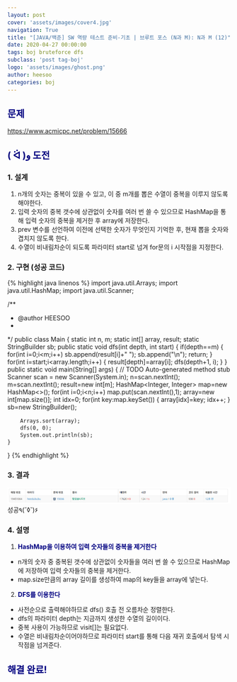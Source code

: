 ```yaml
---
layout: post
cover: 'assets/images/cover4.jpg'
navigation: True
title: "[JAVA/백준] SW 역량 테스트 준비-기초 | 브루트 포스 (N과 M): N과 M (12)"
date: 2020-04-27 00:00:00
tags: boj bruteforce dfs
subclass: 'post tag-boj'
logo: 'assets/images/ghost.png'
author: heesoo
categories: boj
---
```

## <span style="color:navy">문제</span>
<https://www.acmicpc.net/problem/15666>

## <span style="color:navy">( ᐛ )و 도전</span>

### 1. 설계
1. n개의 숫자는 중복이 있을 수 있고, 이 중 m개를 뽑은 수열이 중복을 이루지 않도록 해야한다.
2. 입력 숫자의 중복 갯수에 상관없이 숫자를 여러 번 쓸 수 있으므로 HashMap을 통해 입력 숫자의 중복을 제거한 후 array에 저장한다.
3. prev 변수를 선언하여 이전에 선택한 숫자가 무엇인지 기억한 후, 현재 뽑을 숫자와 겹치지 않도록 한다.
4. 수열이 비내림차순이 되도록 파라미터 start로 넘겨 for문의 i 시작점을 지정한다.

### 2. 구현 (성공 코드)
{% highlight java linenos %}
import java.util.Arrays;
import java.util.HashMap;
import java.util.Scanner;

/**
 * @author HEESOO
 *
 */
public class Main {
	static int n, m;
	static int[] array, result;
	static StringBuilder sb;
	public static void dfs(int depth, int start) {
		if(depth==m) {
			for(int i=0;i<m;i++)
				sb.append(result[i]+" ");
			sb.append("\n");
			return;
		}
		for(int i=start;i<array.length;i++) {
			result[depth]=array[i];
			dfs(depth+1, i);
		}
	}
	public static void main(String[] args) {
		// TODO Auto-generated method stub
		Scanner scan = new Scanner(System.in);
		n=scan.nextInt();
		m=scan.nextInt();
		result=new int[m];
		HashMap<Integer, Integer> map=new HashMap<>();
		for(int i=0;i<n;i++)
			map.put(scan.nextInt(),1);
		array=new int[map.size()];
		int idx=0;
		for(int key:map.keySet()) {
			array[idx]=key;
			idx++;
		}
		sb=new StringBuilder();
		
		Arrays.sort(array);
		dfs(0, 0);
		System.out.println(sb);
	}
}
{% endhighlight %}

### 3. 결과
![실행결과](./assets/images/200427_4.PNG)
성공٩(˘◊˘)۶  

### 4. 설명
1. **<span style="color:navy">HashMap을 이용하여 입력 숫자들의 중복을 제거한다</span>**
- n개의 숫자 중 중복된 갯수에 상관없이 숫자들을 여러 번 쓸 수 있으므로 HashMap에 저장하여 입력 숫자들의 중복을 제거한다.
- map.size만큼의 array 길이를 생성하여 map의 key들을 array에 넣는다.
2. **<span style="color:navy">DFS를 이용한다</span>**
- 사전순으로 출력해야하므로 dfs() 호출 전 오름차순 정렬한다.
- dfs의 파라미터 depth는 지금까지 생성한 수열의 길이이다.
- 중복 사용이 가능하므로 visit[]는 필요없다.
- 수열은 비내림차순이어야하므로 파라미터 start를 통해 다음 재귀 호출에서 탐색 시작점을 넘겨준다.

## <span style="color:navy">해결 완료!</span>
